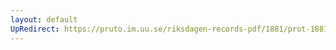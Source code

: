 ```yaml
---
layout: default
UpRedirect: https://pruto.im.uu.se/riksdagen-records-pdf/1881/prot-1881--ak--028.pdf
---
```


